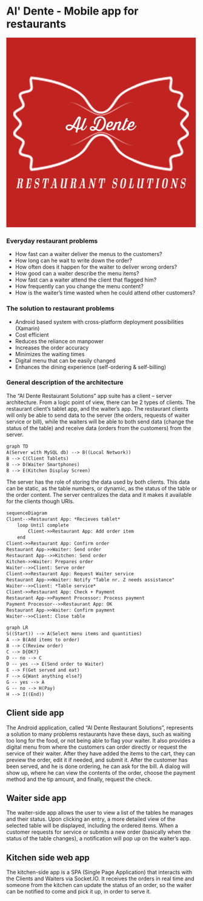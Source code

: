 # Al' Dente - Mobile app for restaurants
![Al Dente Restaurant app logo](https://github.com/kashann/aldente-restaurant-client/blob/master/Restaurant/Resources/drawable/aldente.png)
### Everyday restaurant problems
- How fast can a waiter deliver the menus to the customers?
- How long can he wait to write down the order?
- How often does it happen for the waiter to deliver wrong orders?
- How good can a waiter describe the menu items?
- How fast can a waiter attend the client that flagged him?
- How frequently can you change the menu content?
- How is the waiter’s time wasted when he could attend other customers?

### The solution to restaurant problems
- Android based system with cross-platform deployment possibilities (Xamarin)
- Cost efficient
- Reduces the reliance on manpower
- Increases the order accuracy
- Minimizes the waiting times
- Digital menu that can be easily changed
- Enhances the dining experience (self-ordering & self-billing)

### General description of the architecture
The “Al Dente Restaurant Solutions” app suite has a client – server architecture. From a logic point of view, there can be 2 types of clients. The restaurant client’s tablet app, and the waiter’s app. The restaurant clients will only be able to send data to the server (the orders, requests of waiter service or bill), while the waiters will be able to both send data (change the status of the table) and receive data (orders from the customers) from the server.

```mermaid
graph TD
A(Server with MySQL db) --> B((Local Network))
B --> C(Client Tablets)
B --> D(Waiter Smartphones)
B --> E(Kitchen Display Screen)
```
The server has the role of storing the data used by both clients. This data can be static, as the table numbers, or dynamic, as the status of the table or the order content. The server centralizes the data and it makes it available for the clients though URIs.

```mermaid
sequenceDiagram
Client-->Restaurant App: *Recieves tablet*
	loop Until complete
		Client->>Restaurant App: Add order item
	end
Client->>Restaurant App: Confirm order
Restaurant App->>Waiter: Send order
Restaurant App-->>Kitchen: Send order
Kitchen->>Waiter: Prepares order
Waiter-->>Client: Serve order
Client->>Restaurant App: Request Waiter service
Restaurant App->>Waiter: Notify "Table nr. Z needs assistance"
Waiter-->>Client: *Table service*
Client->>Restaurant App: Check + Payment
Restaurant App->>Payment Processor: Process payment
Payment Processor-->>Restaurant App: OK
Restaurant App->>Waiter: Confirm payment
Waiter-->>Client: Close table
```

```mermaid
graph LR
S((Start)) --> A(Select menu items and quantities)
A --> B(Add items to order)
B --> C(Review order)
C --> D{OK?}
D -- no --> C
D -- yes --> E(Send order to Waiter)
E --> F(Get served and eat)
F --> G{Want anything else?}
G -- yes --> A
G -- no --> H(Pay)
H --> I((End))
```

## Client side app
The Android application, called “Al Dente Restaurant Solutions”, represents a solution to many problems restaurants have these days, such as waiting too long for the food, or not being able to flag your waiter. It also provides a digital menu from where the customers can order directly or request the service of their waiter. After they have added the items to the cart, they can preview the order, edit it if needed, and submit it. After the customer has been served, and he is done ordering, he can ask for the bill. A dialog will show up, where he can view the contents of the order, choose the payment method and the tip amount, and finally, request the check.

## Waiter side app
The waiter-side app allows the user to view a list of the tables he manages and their status. Upon clicking an entry, a more detailed view of the selected table will be displayed, including the ordered items. When a customer requests for service or submits a new order (basically when the status of the table changes), a notification will pop up on the waiter’s app.

## Kitchen side web app
The kitchen-side app is a SPA (Single Page Application) that interacts with the Clients and Waiters via Socket.IO. It receives the orders in real time and someone from the kitchen can update the status of an order, so the waiter can be notified to come and pick it up, in order to serve it.
